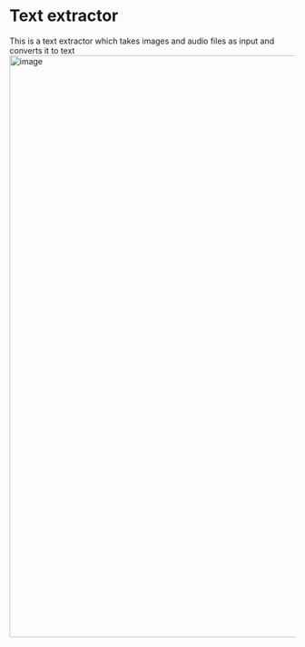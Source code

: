 # Text extractor
 This is a text extractor which takes images and audio files as input and converts it to text 
<img width="1026" alt="image" src="https://github.com/ayushmokal/Text-extractor-v1.2/assets/95966154/fb430824-1ef7-4a9e-8ffb-11767a3e6d78">

